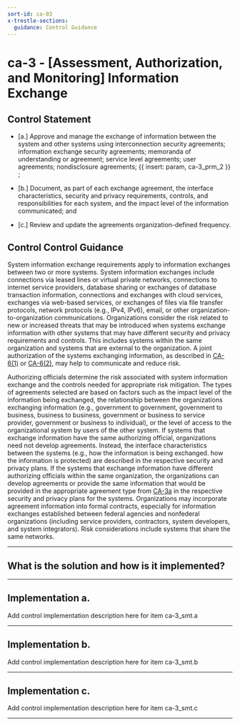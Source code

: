 ```yaml
---
sort-id: ca-03
x-trestle-sections:
  guidance: Control Guidance
---
```


# ca-3 - \[Assessment, Authorization, and Monitoring\] Information Exchange

## Control Statement

- \[a.\] Approve and manage the exchange of information between the system and other systems using interconnection security agreements; information exchange security agreements; memoranda of understanding or agreement; service level agreements; user agreements; nondisclosure agreements;  {{ insert: param, ca-3_prm_2 }} ;

- \[b.\] Document, as part of each exchange agreement, the interface characteristics, security and privacy requirements, controls, and responsibilities for each system, and the impact level of the information communicated; and

- \[c.\] Review and update the agreements organization-defined frequency.

## Control Control Guidance

System information exchange requirements apply to information exchanges between two or more systems. System information exchanges include connections via leased lines or virtual private networks, connections to internet service providers, database sharing or exchanges of database transaction information, connections and exchanges with cloud services, exchanges via web-based services, or exchanges of files via file transfer protocols, network protocols (e.g., IPv4, IPv6), email, or other organization-to-organization communications. Organizations consider the risk related to new or increased threats that may be introduced when systems exchange information with other systems that may have different security and privacy requirements and controls. This includes systems within the same organization and systems that are external to the organization. A joint authorization of the systems exchanging information, as described in [CA-6(1)](#ca-6.1) or [CA-6(2)](#ca-6.2), may help to communicate and reduce risk.

Authorizing officials determine the risk associated with system information exchange and the controls needed for appropriate risk mitigation. The types of agreements selected are based on factors such as the impact level of the information being exchanged, the relationship between the organizations exchanging information (e.g., government to government, government to business, business to business, government or business to service provider, government or business to individual), or the level of access to the organizational system by users of the other system. If systems that exchange information have the same authorizing official, organizations need not develop agreements. Instead, the interface characteristics between the systems (e.g., how the information is being exchanged. how the information is protected) are described in the respective security and privacy plans. If the systems that exchange information have different authorizing officials within the same organization, the organizations can develop agreements or provide the same information that would be provided in the appropriate agreement type from [CA-3a](#ca-3_smt.a) in the respective security and privacy plans for the systems. Organizations may incorporate agreement information into formal contracts, especially for information exchanges established between federal agencies and nonfederal organizations (including service providers, contractors, system developers, and system integrators). Risk considerations include systems that share the same networks.

______________________________________________________________________

## What is the solution and how is it implemented?

<!-- Please leave this section blank and enter implementation details in the parts below. -->

______________________________________________________________________

## Implementation a.

Add control implementation description here for item ca-3_smt.a

______________________________________________________________________

## Implementation b.

Add control implementation description here for item ca-3_smt.b

______________________________________________________________________

## Implementation c.

Add control implementation description here for item ca-3_smt.c

______________________________________________________________________
